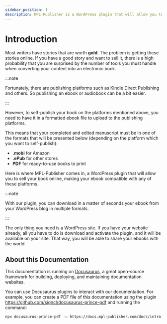 ```yaml
---
sidebar_position: 1
description: MPL-Publisher is a WordPress plugin that will allow you to self-publish your book in multiple formats.
---
```


# Introduction

Most writers have stories that are worth **gold**. The problem is getting these stories online. If you have a good story and want to sell it, there is a high probability that you are surprised by the number of tools you must handle when converting your content into an electronic book. 

:::note

Fortunately, there are publishing platforms such as Kindle Direct Publishing and others. So publishing an ebook or audiobook can be a bit easier.

:::

However, to self-publish your book on the platforms mentioned above, you need to have it in a formatted ebook file to upload to the publishing platforms.

This means that your completed and edited manuscript must be in one of the formats that will be presented below (depending on the platform which you want to self-publish):

- **.mobi** for Amazon
- **.ePub** for other stores
- **PDF** for ready-to-use books to print

Here is where MPL-Publisher comes in, a WordPress plugin that will allow you to sell your book online, making your ebook compatible with any of these platforms.

:::note

With our plugin, you can download in a matter of seconds your ebook from your WordPress blog in multiple formats.

:::

The only thing you need is a WordPress site. If you have your website already, all you have to do is download and activate the plugin, and it will be available on your site. That way, you will be able to share your ebooks with the world.

## About this Documentation

This documentation is running on [Docusaurus](https://docusaurus.io/), a great open-source framework for building, deploying, and maintaining documentation websites.

You can use Docusaurus plugins to interact with our documentation. For example, you can create a PDF file of this documentation using the plugin https://github.com/signcl/docusaurus-prince-pdf and running the command:

```sh
npx docusaurus-prince-pdf -u https://docs.mpl-publisher.com/docs/intro
```